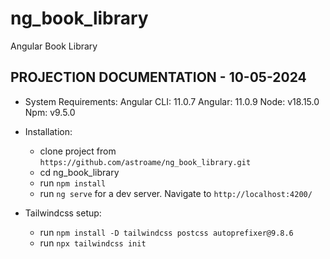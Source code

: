# ng_book_library
Angular Book Library


## PROJECTION DOCUMENTATION - 10-05-2024
* System Requirements:
   Angular CLI: 11.0.7
   Angular: 11.0.9
   Node: v18.15.0
   Npm: v9.5.0

* Installation:
   - clone project from `https://github.com/astroame/ng_book_library.git`
   - cd ng_book_library
   - run `npm install`
   - run `ng serve` for a dev server. Navigate to `http://localhost:4200/`

* Tailwindcss setup:
   - run `npm install -D tailwindcss postcss autoprefixer@9.8.6` 
   - run `npx tailwindcss init`
